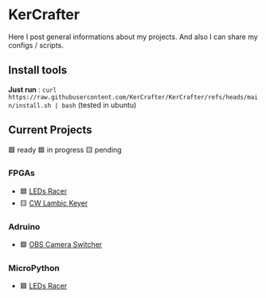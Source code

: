 # KerCrafter

Here I post general informations about my projects. And also I can share my configs / scripts.

## Install tools

**Just run** : `curl https://raw.githubusercontent.com/KerCrafter/KerCrafter/refs/heads/main/install.sh | bash`
(tested in ubuntu)

## Current Projects

🟩 ready :blue_square: in progress :yellow_square: pending


### FPGAs
- :blue_square: [LEDs Racer](https://github.com/KerCrafter/FPGA-LEDs-Racer)
- :yellow_square: [CW Lambic Keyer](https://github.com/KerCrafter/FPGA-CW-lambic-keyer)

### Adruino
- 🟩 [OBS Camera Switcher](https://github.com/KerCrafter/obs-cam-switcher)

### MicroPython
- 🟩 [LEDs Racer](https://github.com/KerCrafter/micropython-leds-racer)
